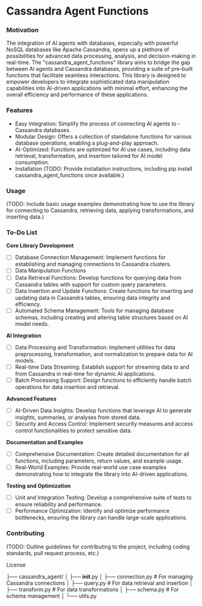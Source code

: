 # Cassandra Agent Functions
### Motivation
The integration of AI agents with databases, especially with powerful NoSQL databases like Apache Cassandra, opens up a plethora of possibilities for advanced data processing, analysis, and decision-making in real-time. The "cassandra_agent_functions" library aims to bridge the gap between AI agents and Cassandra databases, providing a suite of pre-built functions that facilitate seamless interactions. This library is designed to empower developers to integrate sophisticated data manipulation capabilities into AI-driven applications with minimal effort, enhancing the overall efficiency and performance of these applications.

### Features
- Easy Integration: Simplify the process of connecting AI agents to - Cassandra databases.
- Modular Design: Offers a collection of standalone functions for various database operations, enabling a plug-and-play approach.
- AI-Optimized: Functions are optimized for AI use cases, including data retrieval, transformation, and insertion tailored for AI model consumption.
- Installation (TODO: Provide installation instructions, including pip install cassandra_agent_functions once available.)

### Usage
(TODO: Include basic usage examples demonstrating how to use the library for connecting to Cassandra, retrieving data, applying transformations, and inserting data.)

### To-Do List
**Core Library Development**
 - [ ] Database Connection Management: Implement functions for establishing and managing connections to Cassandra clusters.
- [ ] Data Manipulation Functions
 - [ ] Data Retrieval Functions: Develop functions for querying data from Cassandra tables with support for custom query parameters.
 - [ ] Data Insertion and Update Functions: Create functions for inserting and updating data in Cassandra tables, ensuring data integrity and efficiency.
 - [ ] Automated Schema Management: Tools for managing database schemas, including creating and altering table structures based on AI model needs.

**AI Integration**
 - [ ] Data Processing and Transformation: Implement utilities for data preprocessing, transformation, and normalization to prepare data for AI models.
 - [ ] Real-time Data Streaming: Establish support for streaming data to and from Cassandra in real-time for dynamic AI applications.
 - [ ] Batch Processing Support: Design functions to efficiently handle batch operations for data insertion and retrieval.

**Advanced Features**
 - [ ] AI-Driven Data Insights: Develop functions that leverage AI to generate insights, summaries, or analyses from stored data.
 - [ ] Security and Access Control: Implement security measures and access control functionalities to protect sensitive data.

**Documentation and Examples**
 - [ ] Comprehensive Documentation: Create detailed documentation for all functions, including parameters, return values, and example usage.
 - [ ] Real-World Examples: Provide real-world use case examples demonstrating how to integrate the library into AI-driven applications.

**Testing and Optimization**
 - [ ] Unit and Integration Testing: Develop a comprehensive suite of tests to ensure reliability and performance.
 - [ ] Performance Optimization: Identify and optimize performance bottlenecks, ensuring the library can handle large-scale applications.

### Contributing
(TODO: Outline guidelines for contributing to the project, including coding standards, pull request process, etc.)

License



├── cassandra_agent/
│   ├── __init__.py
│   ├── connection.py        # For managing Cassandra connections
│   ├── query.py             # For data retrieval and insertion
│   ├── transform.py         # For data transformations
│   ├── schema.py            # For schema management
│   └── utils.py 
